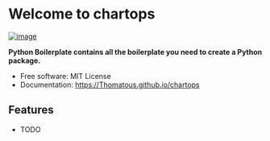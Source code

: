 # Welcome to chartops


[![image](https://img.shields.io/pypi/v/chartops.svg)](https://pypi.python.org/pypi/chartops)


**Python Boilerplate contains all the boilerplate you need to create a Python package.**


-   Free software: MIT License
-   Documentation: <https://Thomatous.github.io/chartops>
    

## Features

-   TODO
